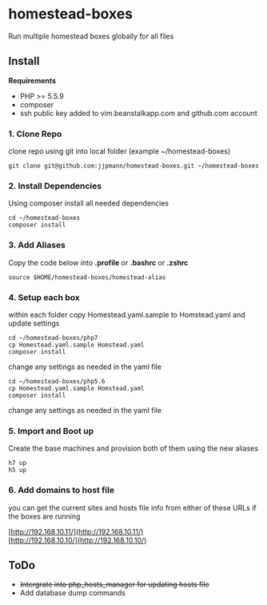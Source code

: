 # homestead-boxes

Run multiple homestead boxes globally for all files


## Install


__Requirements__

- PHP >= 5.5.9
- composer
- ssh public key added to vim.beanstalkapp.com and github.com account

### 1. Clone Repo
clone repo using git into local folder (example ~/homestead-boxes)

    git clone git@github.com:jjpmann/homestead-boxes.git ~/homestead-boxes

### 2. Install Dependencies

Using composer install all needed dependencies
    
    cd ~/homestead-boxes
    composer install

### 3. Add Aliases

Copy the code below into __.profile__ or __.bashrc__ or __.zshrc__

    source $HOME/homestead-boxes/homestead-alias

### 4. Setup each box 

within each folder copy Homestead.yaml.sample to Homstead.yaml and update settings

    cd ~/homestead-boxes/php7
    cp Homestead.yaml.sample Homstead.yaml
    composer install

change any settings as needed in the yaml file

    cd ~/homestead-boxes/php5.6
    cp Homestead.yaml.sample Homstead.yaml
    composer install

change any settings as needed in the yaml file

### 5. Import and Boot up

Create the base machines and provision both of them using the new aliases

    h7 up
    h5 up

### 6. Add domains to host file

you can get the current sites and hosts file info from either of these URLs if the boxes are running

[http://192.168.10.11/](http://192.168.10.11/)  
[http://192.168.10.10/](http://192.168.10.10/)  



## ToDo

- ~~Intergrate into php_hosts_manager for updating hosts file~~
- Add database dump commands
